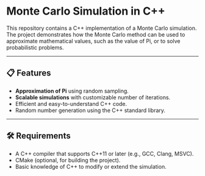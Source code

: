 # Monte Carlo Simulation in C++

This repository contains a C++ implementation of a Monte Carlo simulation. The project demonstrates how the Monte Carlo method can be used to approximate mathematical values, such as the value of Pi, or to solve probabilistic problems.

---

## 📋 Features

- **Approximation of Pi** using random sampling.
- **Scalable simulations** with customizable number of iterations.
- Efficient and easy-to-understand C++ code.
- Random number generation using the C++ standard library.

---

## 🛠️ Requirements

- A C++ compiler that supports C++11 or later (e.g., GCC, Clang, MSVC).
- CMake (optional, for building the project).
- Basic knowledge of C++ to modify or extend the simulation.


